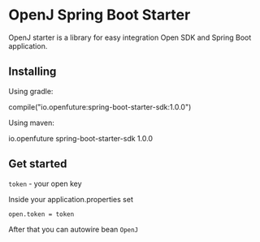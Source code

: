 # OpenJ Spring Boot Starter

OpenJ starter is a library for easy integration Open SDK and Spring Boot application.

## Installing

Using gradle:

compile("io.openfuture:spring-boot-starter-sdk:1.0.0")

Using maven:

<dependency>
    <groupId>io.openfuture</groupId>
    <artifactId>spring-boot-starter-sdk</artifactId>
    <version>1.0.0</version>
</dependency>

## Get started

`token` - your open key

Inside your application.properties set

```properties
open.token = token
```

After that you can autowire bean `OpenJ`